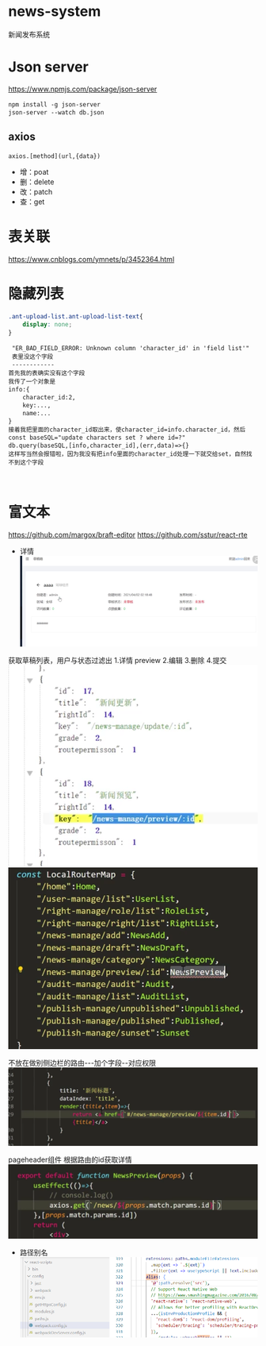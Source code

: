 # news-system
新闻发布系统

# Json server
https://www.npmjs.com/package/json-server
```
npm install -g json-server
json-server --watch db.json
```
## axios
```
axios.[method](url,{data})
```
- 增：poat
- 删：delete
- 改：patch
- 查：get

# 表关联
https://www.cnblogs.com/ymnets/p/3452364.html


# 隐藏列表
```css
.ant-upload-list.ant-upload-list-text{
    display: none;
}
```

```
 "ER_BAD_FIELD_ERROR: Unknown column 'character_id' in 'field list'"
 表里没这个字段
 ------------
首先我的表确实没有这个字段
我传了一个对象是
info:{
    character_id:2,
    key:...,
    name:...
}
接着我把里面的character_id取出来，使character_id=info.character_id，然后
const baseSQL="update characters set ? where id=?"
db.query(baseSQL,[info,character_id],(err,data)=>{}
这样写当然会报错啦，因为我没有把info里面的character_id处理一下就交给set，自然找不到这个字段

 
```
# 富文本
https://github.com/margox/braft-editor
https://github.com/sstur/react-rte


- 详情
![图 5](images/2022-05-15-%E8%AF%A6%E6%83%85.png)  

获取草稿列表，用户与状态过滤出
1.详情 preview
2.编辑
3.删除
4.提交
![图 6](images/2022-05-15-%E8%B7%AF%E7%94%B1.png)  
![图 7](images/2022-05-15-ss.png)  

不放在做别侧边栏的路由---加个字段--对应权限
![图 8](images/2022-05-15-%E8%B7%B3%E8%BD%AC.png)  

pageheader组件
根据路由的id获取详情
![图 9](images/2022-05-15-ww.png)  
- 路径别名
![图 10](images/2022-05-15-%E5%88%AB%E5%90%8D.png)  

